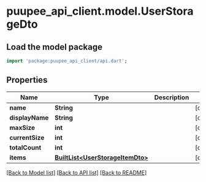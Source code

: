 # puupee_api_client.model.UserStorageDto

## Load the model package
```dart
import 'package:puupee_api_client/api.dart';
```

## Properties
Name | Type | Description | Notes
------------ | ------------- | ------------- | -------------
**name** | **String** |  | [optional] 
**displayName** | **String** |  | [optional] 
**maxSize** | **int** |  | [optional] 
**currentSize** | **int** |  | [optional] 
**totalCount** | **int** |  | [optional] 
**items** | [**BuiltList&lt;UserStorageItemDto&gt;**](UserStorageItemDto.md) |  | [optional] 

[[Back to Model list]](../README.md#documentation-for-models) [[Back to API list]](../README.md#documentation-for-api-endpoints) [[Back to README]](../README.md)


